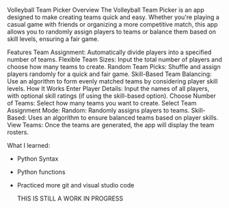 Volleyball Team Picker
Overview
The Volleyball Team Picker is an app designed to make creating teams quick and easy. Whether you're playing a casual game with friends or organizing a more competitive match, this app allows you to randomly assign players to teams or balance them based on skill levels, ensuring a fair game.

Features
Team Assignment: Automatically divide players into a specified number of teams.
Flexible Team Sizes: Input the total number of players and choose how many teams to create.
Random Team Picks: Shuffle and assign players randomly for a quick and fair game.
Skill-Based Team Balancing: Use an algorithm to form evenly matched teams by considering player skill levels.
How It Works
Enter Player Details: Input the names of all players, with optional skill ratings (if using the skill-based option).
Choose Number of Teams: Select how many teams you want to create.
Select Team Assignment Mode:
Random: Randomly assigns players to teams.
Skill-Based: Uses an algorithm to ensure balanced teams based on player skills.
View Teams: Once the teams are generated, the app will display the team rosters.

What I learned:
- Python Syntax
- Python functions
- Practiced more git and visual studio code

  THIS IS STILL A WORK IN PROGRESS
